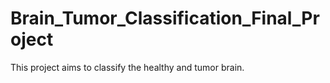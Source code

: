 # Brain_Tumor_Classification_Final_Project
 This project aims to classify the healthy and tumor brain.
